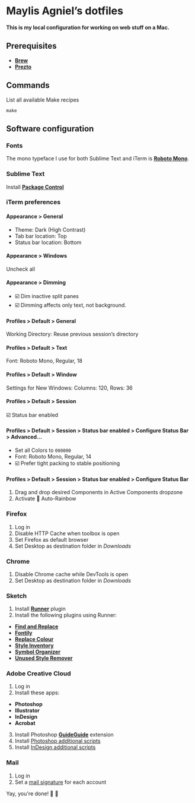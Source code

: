 # Maylis Agniel’s dotfiles
**This is my local configuration for working on web stuff on a Mac.**

## Prerequisites
- [**Brew**](https://brew.sh)
- [**Prezto**](https://github.com/sorin-ionescu/prezto)

## Commands
List all available Make recipes
```
make
```

## Software configuration

### Fonts
The mono typeface I use for both Sublime Text and iTerm is [**Roboto Mono**](https://fonts.google.com/specimen/Roboto+Mono).

### Sublime Text
Install [**Package Control**](https://packagecontrol.io/installation)

### iTerm preferences
#### Appearance > General
- Theme: Dark (High Contrast)
- Tab bar location: Top
- Status bar location: Bottom

#### Appearance > Windows
Uncheck all

#### Appearance > Dimming
- ☑️ Dim inactive split panes
- ☑️ Dimming affects only text, not background.

#### Profiles > Default > General
Working Directory: Reuse previous session’s directory

#### Profiles > Default > Text
Font: Roboto Mono, Regular, 18

#### Profiles > Default > Window
Settings for New Windows: Columns: 120, Rows: 36

#### Profiles > Default > Session
☑️ Status bar enabled

#### Profiles > Default > Session > Status bar enabled > Configure Status Bar > Advanced…
- Set all Colors to `000000`
- Font: Roboto Mono, Regular, 14
- ☑️ Prefer tight packing to stable positioning

#### Profiles > Default > Session > Status bar enabled > Configure Status Bar
1. Drag and drop desired Components in Active Components dropzone
2. Activate 🌈 Auto-Rainbow

### Firefox
1. Log in
2. Disable HTTP Cache when toolbox is open
3. Set Firefox as default browser
4. Set Desktop as destination folder in *Downloads*

### Chrome
1. Disable Chrome cache while DevTools is open
2. Set Desktop as destination folder in *Downloads*

### Sketch
1. Install [**Runner**](https://sketchrunner.com) plugin
2. Install the following plugins using Runner:
  - [**Find and Replace**](https://github.com/thierryc/Sketch-Find-And-Replace)
  - [**Fontily**](https://github.com/partyka1/Fontily)
  - [**Replace Colour**](https://github.com/lewishowles/sketch-replace-colour)
  - [**Style Inventory**](https://github.com/getflourish/Sketch-Style-Inventory)
  - [**Symbol Organizer**](https://github.com/sonburn/symbol-organizer)
  - [**Unused Style Remover**](https://github.com/sonburn/unused-style-remover)

### Adobe Creative Cloud
1. Log in
2. Install these apps:
  - **Photoshop**
  - **Illustrator**
  - **InDesign**
  - **Acrobat**
3. Install Photoshop [**GuideGuide**](https://guideguide.me/documentation/) extension
4. Install [Photoshop additional scripts](adobe-creative-cloud/photoshop)
5. Install [InDesign additional scripts](adobe-creative-cloud/indesign)

### Mail
1. Log in
2. Set a [mail signature](https://github.com/wearemd/wearemd_mail_signatures) for each account

Yay, you're done! 👏 👏
